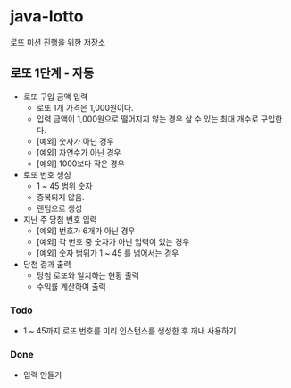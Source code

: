 # java-lotto
로또 미션 진행을 위한 저장소

## 로또 1단계 - 자동
- 로또 구입 금액 입력
    - 로또 1개 가격은 1,000원이다.
    - 입력 금액이 1,000원으로 떨어지지 않는 경우 살 수 있는 최대 개수로 구입한다.
    - [예외] 숫자가 아닌 경우
    - [예외] 자연수가 아닌 경우
    - [예외] 1000보다 작은 경우
- 로또 번호 생성
    - 1 ~ 45 범위 숫자
    - 중복되지 않음.
    - 랜덤으로 생성
- 지난 주 당첨 번호 입력
    - [예외] 번호가 6개가 아닌 경우
    - [예외] 각 번호 중 숫자가 아닌 입력이 있는 경우
    - [예외] 숫자 범위가 1 ~ 45 를 넘어서는 경우
- 당첨 결과 출력
    - 당첨 로또와 일치하는 현황 출력
    - 수익률 계산하여 출력

### Todo
- 1 ~ 45까지 로또 번호를 미리 인스턴스를 생성한 후 꺼내 사용하기


### Done
- 입력 만들기